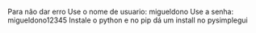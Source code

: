 Para não dar erro
Use o nome de usuario: migueldono
Use a senha: migueldono12345
Instale o python e no pip
dá um install no pysimplegui
